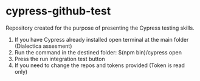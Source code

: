 # cypress-github-test

Repository created for the purpose of presenting the Cypress testing skills.

1. If you have Cypress already installed open terminal at the main folder (Dialectica assesment)
2. Run the command in the destined folder: $(npm bin)/cypress open
3. Press the run integration test button
4. If you need to change the repos and tokens provided (Token is read only)
